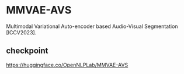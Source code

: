 # MMVAE-AVS
Multimodal Variational Auto-encoder based Audio-Visual Segmentation [ICCV2023].
## checkpoint
https://huggingface.co/OpenNLPLab/MMVAE-AVS
